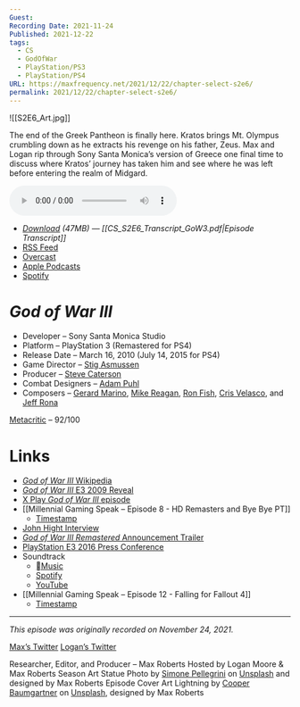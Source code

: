 ```yaml
---
Guest: 
Recording Date: 2021-11-24
Published: 2021-12-22
tags:
  - CS
  - GodOfWar
  - PlayStation/PS3
  - PlayStation/PS4
URL: https://maxfrequency.net/2021/12/22/chapter-select-s2e6/
permalink: 2021/12/22/chapter-select-s2e6/
---
```

![[S2E6_Art.jpg]]

The end of the Greek Pantheon is finally here. Kratos brings Mt. Olympus crumbling down as he extracts his revenge on his father, Zeus. Max and Logan rip through Sony Santa Monica’s version of Greece one final time to discuss where Kratos’ journey has taken him and see where he was left before entering the realm of Midgard.

<audio controls>
  <source src="https://traffic.libsyn.com/chapterselectpod/CS_S2E6_Final.mp3">
</audio>

- *[Download](https://traffic.libsyn.com/chapterselectpod/CS_S2E6_Final.mp3) (47MB)  — [[CS_S2E6_Transcript_GoW3.pdf|Episode Transcript]]*
- [RSS Feed](https://chapterselectpod.libsyn.com/rss)
- [Overcast](https://overcast.fm/itunes1568777352/chapter-select)
- [Apple Podcasts](https://podcasts.apple.com/us/podcast/chapter-select/id1568777352)
- [Spotify](https://open.spotify.com/show/4f1TLZXbwtSX7uHROe9KlS)
# *God of War III*

- Developer – Sony Santa Monica Studio
- Platform – PlayStation 3 (Remastered for PS4)
- Release Date – March 16, 2010 (July 14, 2015 for PS4)
- Game Director – [Stig Asmussen](https://en.wikipedia.org/wiki/Stig_Asmussen)
- Producer – [Steve Caterson](https://www.mobygames.com/developer/sheet/view/developerId,39527/)
- Combat Designers – [Adam Puhl](https://www.mobygames.com/developer/sheet/view/developerId,73058/)
- Composers – [Gerard Marino](https://en.wikipedia.org/wiki/Gerard_Marino), [Mike Reagan](https://en.wikipedia.org/wiki/Mike_Reagan), [Ron Fish](https://en.wikipedia.org/wiki/Ron_Fish), [Cris Velasco](https://en.wikipedia.org/wiki/Cris_Velasco), and [Jeff Rona](https://en.wikipedia.org/wiki/Jeff_Rona)

[Metacritic](https://www.metacritic.com/game/playstation-3/god-of-war-iii) – 92/100
# Links

- [*God of War III* Wikipedia](https://en.wikipedia.org/wiki/God_of_War_III)
- [*God of War III* E3 2009 Reveal](https://youtube.com/watch?v=FetRGberIkw&t=5951)
- [X Play *God of War III* episode](https://youtu.be/4FEDLifbhxg)
- [[Millennial Gaming Speak – Episode 8 - HD Remasters and Bye Bye PT]]
	- [Timestamp](https://overcast.fm/+EtIj6w2IM/44:22)
- [John Hight Interview](https://web.archive.org/web/20120104191651/http://www.joystiq.com/2010/01/19/interview-god-of-war-3-ends-trilogy-but-not-franchise/)
- [*God of War III Remastered* Announcement Trailer](https://youtu.be/WiVk9EKdjq4)
- [PlayStation E3 2016 Press Conference](https://youtube.com/watch?v=GwofRzkROo4&t=1766)
- Soundtrack
	- [Music](https://music.apple.com/us/album/god-of-war-iii-original-soundtrack/1553234792)
	- [Spotify](https://open.spotify.com/album/1w9j0DZdI7oa6Fz0lPtHDC)
	- [YouTube](https://youtube.com/playlist?list=PLB23DF7A8241E2D22)
- [[Millennial Gaming Speak – Episode 12 - Falling for Fallout 4]]
	- [Timestamp](https://overcast.fm/+EtIj6FmsU/52:41)

---
*This episode was originally recorded on November 24, 2021.*

[Max’s Twitter](https://www.twitter.com/maxroberts143)
[Logan’s Twitter](https://www.twitter.com/mooreman12)

Researcher, Editor, and Producer – Max Roberts
Hosted by Logan Moore & Max Roberts
Season Art Statue Photo by [Simone Pellegrini](https://unsplash.com/@mazerone) on [Unsplash](https://unsplash.com/photos/L3QG_OBluT0) and designed by Max Roberts
Episode Cover Art Lightning by [Cooper Baumgartner](https://unsplash.com/@cooper_baumgartner) on [Unsplash](https://unsplash.com/photos/1N8iqSsn7ls), designed by Max Roberts